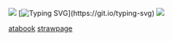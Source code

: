 ![](https://i.postimg.cc/PqhjrLr4/Untitled653-20250420135652.png) 
[![Typing SVG](https://readme-typing-svg.demolab.com?font=Winky+Rough&weight=500&duration=3000&pause=1000&color=626C1F&center=true&random=true&width=425&lines=Where+has+the+time+gone%3F+;Why+isn't+anything+working%3F+;What+happened+to+the+machine%3F+;If+only+you+weren't+broken.)](https://git.io/typing-svg)
![](https://komarev.com/ghpvc/?username=your-github-username&style=plastic-square&label=VISITORS&abbreviated=true&color=yellowgreen)

[atabook](https://anomaly0010.atabook.org/) 
[strawpage](foolsday.straw.page) 
